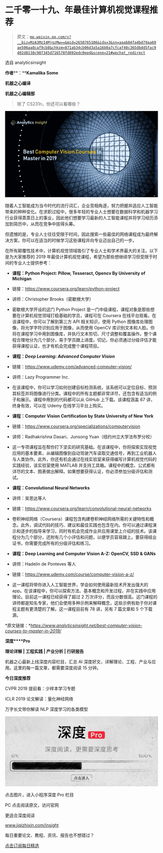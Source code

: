 # 二千零一十九、年最佳计算机视觉课程推荐

> 原文：[`mp.weixin.qq.com/s?__biz=MzA3MzI4MjgzMw==&mid=2650765106&idx=3&sn=aaab84fa4bd79aa69ae506aa8caf9cb8&chksm=871ab34cb06d3a5a16b0a7cfcaf40c365dbdd5fac9402d8138c907345d716578fd892edc0eed&scene=21#wechat_redirect`](http://mp.weixin.qq.com/s?__biz=MzA3MzI4MjgzMw==&mid=2650765106&idx=3&sn=aaab84fa4bd79aa69ae506aa8caf9cb8&chksm=871ab34cb06d3a5a16b0a7cfcaf40c365dbdd5fac9402d8138c907345d716578fd892edc0eed&scene=21#wechat_redirect)

选自 analyticsinsight

**作者****：****Kamalika Some**

**机器之心编译** 

**机器之心编辑部**

> 除了 CS231n，你还可以看哪些？

![](img/2842a9ca9baf4ad28d874d1d0aaad6d1.jpg)

随着人工智能成为当今时代的流行词汇，企业竞相角逐，努力把握并适应人工智能带来的种种变化。在求职过程中，很多年轻的专业人士想要在数据科学和机器学习行业获得蒸蒸日上的事业，因此他们想要学习最新的人工智能课程并将学习经历添加到简历中，从而在竞争中拔得头筹。

但遗憾的是，专业人士往往受限于时间，因此搜索一些最佳的网络课程成为最终解决方案，你可以在适当的时候学习这些课程并向专业迈出自己的一步。

在所有颠覆性技术中，计算机视觉领域吸引了专业人士和学术界最大的关注。以下是为大家推荐的 2019 年最佳计算机视觉课程，希望为那些想继续学习但受限于时间的专业人士提供参考：

*   **课程：Python Project: Pillow, Tesseract, Opencv By University of Michigan**

*   链接：https://www.coursera.org/learn/python-project

*   讲师：Christopher Brooks（密歇根大学）

*   密歇根大学开设的这门 Python Project 是一门中级课程，课程对象是那些想要在计算机视觉领域打稳基础的学员，课程可在 Coursera 在线平台观看。在该课程中，你可以了解到第三方 API 相关知识，使用 Python 图像库处理图像，将光学字符识别应用于图像，从而使用 OpenCV 库识别文本和人脸。你将在课程学习中用到图像库，并执行文本剪切、尺寸调整和覆盖操作。整个课程合理地分为几个部分，易于学员跟上进度。切记，你必须通过分级评估才能获得课程认证，也才有机会完成整个课程项目。

*   **课程：*Deep Learning: Advanced Computer Vision***

*   链接：https://www.udemy.com/advanced-computer-vision/

*   讲师：Lazy Programmer Inc.

*   在该课程中，你可以学习如何创建目标检测系统，该系统可以定位目标、预测其标签并将图像进行分类。课程中的所有主题都非常详尽，还包含有适当的例子和展示。课程中用到的代码都可以从 GitHub 上下载。该课程涵盖 67 讲，终身有效，可以在 Udemy 在线学习平台上购买。

*   **课程：Computer Vision Certification by State University of New York**

*   链接：https://www.coursera.org/specializations/computervision

*   讲师：Radhakrishna Dasari、Junsong Yuan（纽约州立大学法布罗分校）

*   这一专项课程旨在帮你打下坚实的研究基础。在该课程中，你将探索实现视觉应用的基本要素，从编辑图像到自动驾驶汽车读取交通信号，再到工业机器人与人类协作。此外，你还有机会通过在线实验室来获得编写计算机视觉代码的实践经验，该实验室使用 MATLAB 并支持工具箱。课程中的概念、公式都有详尽的文本、图表做出解释。如果想要获得认证，你必须参加分级评估和测试。

*   **课程：Convolutional Neural Networks**

*   讲师：吴恩达等人

*   链接：https://www.coursera.org/learn/convolutional-neural-networks

*   卷积神经网络（Coursera）课程包含构建卷积神经网络所需的关键特性和概念。此外，调试代码的技巧、建议和最佳实践也包含在内。你可以通过课程演示和逐步的指导来学习，同时有机会完成作业并应用课堂上介绍的技术。该课程分为几个部分，还附有几个小评估和问题，以便学员容易跟上。要获得结业证书，你需要完成所有的分级评估和练习。

*   **课程：Deep Learning and Computer Vision A-Z: OpenCV, SSD & GANs**

*   讲师：Hadelin de Ponteves 等人

*   链接：https://www.udemy.com/course/computer-vision-a-z/

*   这一课程将带你进入人工智能世界，学会如何使用最新技术开发出强大的 app。在该课程中，你可以探索方法、基本概念和开发过程，并在实践中应用理论。目前这一课程已经获得了超过 2 万次评分，而且分数很高。这门课程的讲师都是知名专家，他们会使用多种示例来解释概念，这些示例有助于你对课程主题有更清楚的了解。这一课程目前有 78 讲，另有 7 篇文章和 5 个下载源。

*原文链接：**https://www.analyticsinsight.net/best-computer-vision-courses-to-master-in-2019/*

**深度****Pro**

**理论详解 | 工程实践 | 产业分析 | 行研报告**

机器之心最新上线深度内容栏目，汇总 AI 深度好文，详解理论、工程、产业与应用。这里的每一篇文章，都需要深度阅读 15 分钟。

**今日深度推荐**

CVPR 2019 提前看：少样本学习专题

ICLR 2019 论文解读：量化神经网络

万字长文带你解读 NLP 深度学习的各类模型

![](img/bdd1e8a0ebdddcd2f7226c16b5927c1e.jpg)

点击图片，进入小程序深度 Pro 栏目

PC 点击阅读原文，访问官网

更适合深度阅读

www.jiqizhixin.com/insight

每日重要论文、教程、资讯、报告也不想错过？

[点击订阅每日精选](https://mp.weixin.qq.com/s?__biz=MzIyMjE2ODk5NQ==&mid=2247483701&idx=1&sn=f6f5c2f1ef750490595b03f8650aff72&scene=21#wechat_redirect)